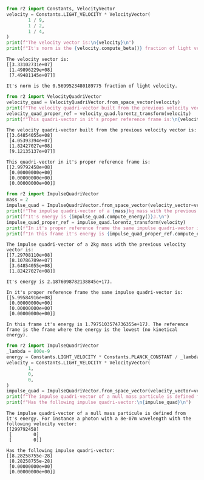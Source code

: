 ```python
from r2 import Constants, VelocityVector
velocity = Constants.LIGHT_VELOCITY * VelocityVector(
        1 / 9,
        1 / 2,
        1 / 4,
)
print(f"The velocity vector is:\n{velocity}\n")
print(f"It's norm is the {velocity.compute_beta()} fraction of light velocity.")
```

    The velocity vector is:
    [[3.33102731e+07]
     [1.49896229e+08]
     [7.49481145e+07]]
    
    It's norm is the 0.5699523480189775 fraction of light velocity.
    


```python
from r2 import VelocityQuadriVector
velocity_quad = VelocityQuadriVector.from_space_vector(velocity)
print(f"The velocity quadri-vector built from the previous velocity vector is:\n{velocity_quad}\n")
velocity_quad_proper_ref = velocity_quad.lorentz_transform(velocity)
print(f"This quadri-vector in it's proper reference frame is:\n{velocity_quad_proper_ref}")
```

    The velocity quadri-vector built from the previous velocity vector is:
    [[3.64854055e+08]
     [4.05393394e+07]
     [1.82427027e+08]
     [9.12135137e+07]]
    
    This quadri-vector in it's proper reference frame is:
    [[2.99792458e+08]
     [0.00000000e+00]
     [0.00000000e+00]
     [0.00000000e+00]]
    


```python
from r2 import ImpulseQuadriVector
mass = 2
impulse_quad = ImpulseQuadriVector.from_space_vector(velocity_vector=velocity, mass=mass)
print(f"The impulse quadri-vector of a {mass}kg mass with the previous velocity vector is:\n{impulse_quad}\n")
print(f"It's energy is {impulse_quad.compute_energy()}J.\n")
impulse_quad_proper_ref = impulse_quad.lorentz_transform(velocity)
print(f"In it's proper reference frame the same impulse quadri-vector is:\n{impulse_quad_proper_ref}\n")
print(f"In this frame it's energy is {impulse_quad_proper_ref.compute_energy()}J. The reference frame is the frame where the energy is the lowest (no kinetical energy).")
```

    The impulse quadri-vector of a 2kg mass with the previous velocity vector is:
    [[7.29708110e+08]
     [8.10786789e+07]
     [3.64854055e+08]
     [1.82427027e+08]]
    
    It's energy is 2.1876098782138845e+17J.
    
    In it's proper reference frame the same impulse quadri-vector is:
    [[5.99584916e+08]
     [0.00000000e+00]
     [0.00000000e+00]
     [0.00000000e+00]]
    
    In this frame it's energy is 1.7975103574736355e+17J. The reference frame is the frame where the energy is the lowest (no kinetical energy).
    


```python
from r2 import ImpulseQuadriVector
_lambda = 800e-9
energy = Constants.LIGHT_VELOCITY * Constants.PLANCK_CONSTANT / _lambda
velocity = Constants.LIGHT_VELOCITY * VelocityVector(
        1,
        0,
        0,
)
impulse_quad = ImpulseQuadriVector.from_space_vector(velocity_vector=velocity, energy=energy)
print(f"The impulse quadri-vector of a null mass particule is defined from it's energy. For instance a photon with a {_lambda}m wavelength with the following velocity vector:\n{velocity}\n")
print(f"Has the following impulse quadri-vector:\n{impulse_quad}\n")
```

    The impulse quadri-vector of a null mass particule is defined from it's energy. For instance a photon with a 8e-07m wavelength with the following velocity vector:
    [[299792458]
     [        0]
     [        0]]
    
    Has the following impulse quadri-vector:
    [[8.28258755e-28]
     [8.28258755e-28]
     [0.00000000e+00]
     [0.00000000e+00]]
    
    

